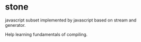 # stone
javascript subset implemented by javascript based on stream and generator.

Help learning fundamentals of compiling.
